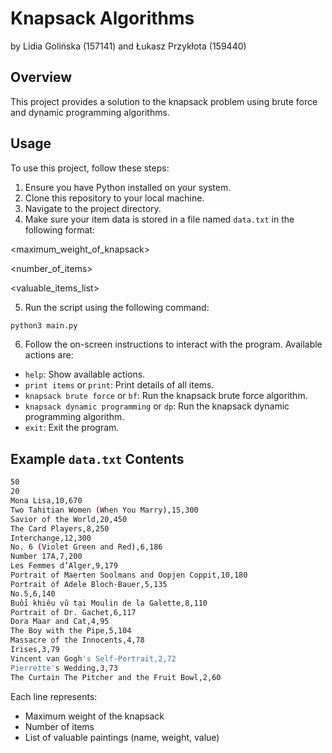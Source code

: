 # Knapsack Algorithms 
by Lidia Golińska (157141) and Łukasz Przykłota (159440)

## Overview

This project provides a solution to the knapsack problem using brute force and dynamic programming algorithms.

## Usage

To use this project, follow these steps:

1. Ensure you have Python installed on your system.
2. Clone this repository to your local machine.
3. Navigate to the project directory.
4. Make sure your item data is stored in a file named `data.txt` in the following format:

<maximum_weight_of_knapsack>
  
<number_of_items>
  
<valuable_items_list>

5. Run the script using the following command:
```sh
python3 main.py
```
6. Follow the on-screen instructions to interact with the program. Available actions are:

- `help`: Show available actions.
- `print items` or `print`: Print details of all items.
- `knapsack brute force` or `bf`: Run the knapsack brute force algorithm.
- `knapsack dynamic programming` or `dp`: Run the knapsack dynamic programming algorithm.
- `exit`: Exit the program.

## Example `data.txt` Contents

```sh
50
20
Mona Lisa,10,670
Two Tahitian Women (When You Marry),15,300
Savior of the World,20,450
The Card Players,8,250
Interchange,12,300
No. 6 (Violet Green and Red),6,186
Number 17A,7,200
Les Femmes d’Alger,9,179
Portrait of Maerten Soolmans and Oopjen Coppit,10,180
Portrait of Adele Bloch-Bauer,5,135
No.5,6,140
Buổi khiêu vũ tại Moulin de la Galette,8,110
Portrait of Dr. Gachet,6,117
Dora Maar and Cat,4,95
The Boy with the Pipe,5,104
Massacre of the Innocents,4,78
Irises,3,79
Vincent van Gogh's Self-Portrait,2,72
Pierrette's Wedding,3,73
The Curtain The Pitcher and the Fruit Bowl,2,60
```

Each line represents:

- Maximum weight of the knapsack
- Number of items
- List of valuable paintings (name, weight, value)

